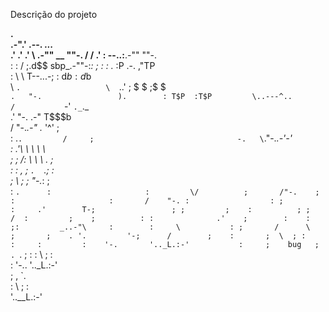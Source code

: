 Descrição do projeto


__.                                              
        .-".'                      .--.            _..._    
      .' .'                     .'    \       .-""  __ ""-. 
     /  /                     .'       : --..:__.-""  ""-. \
    :  :                     /         ;.d$$    sbp_.-""-:_:
    ;  :                    : ._       :P .-.   ,"TP        
    :   \                    \  T--...-; : d$b  :d$b        
     \   `.                   \  `..'    ; $ $  ;$ $        
      `.   "-.                 ).        : T$P  :T$P        
        \..---^..             /           `-'    `._`._     
       .'        "-.       .-"                     T$$$b    
      /             "-._.-"               ._        '^' ;   
     :                                    \.`.         /    
     ;                                -.   \`."-._.-'-'     
    :                                 .'\   \ \ \ \         
    ;  ;                             /:  \   \ \ . ;        
   :   :                            ,  ;  `.  `.;  :        
   ;    \        ;                     ;    "-._:  ;        
  :      `.      :                     :         \/         
  ;       /"-.    ;                    :                    
 :       /    "-. :                  : ;                    
 :     .'        T-;                 ; ;        
 ;    :          ; ;                /  :        
 ;    ;          : :              .'    ;       
:    :            ;:         _..-"\     :       
:     \           : ;       /      \     ;      
;    . '.         '-;      /        ;    :      
;  \  ; :           :     :         :    '-.      
'.._L.:-'           :     ;    bug   ;    . `. 
                     ;    :          :  \  ; :  
                     :    '-..       '.._L.:-'  
                      ;     , `.                
                      :   \  ; :                
                      '..__L.:-'
